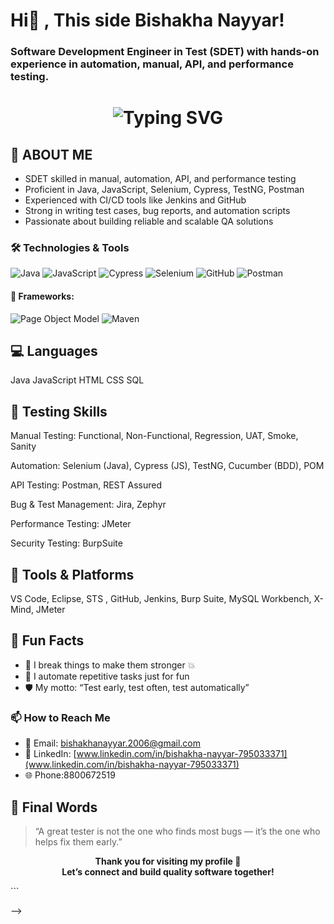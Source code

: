 # Hi👋 , This side Bishakha Nayyar!
### Software Development Engineer in Test (SDET) with hands-on experience in automation, manual, API, and performance testing.
<!-- Blinking Headline with Typing Effect using shields.io + GIF -->
<h1 align="center">
  <img src="https://readme-typing-svg.herokuapp.com?font=Fira+Code&size=28&pause=1000&color=FF61A6&center=true&vCenter=true&width=435&lines=CYPRESS+TESTNG+SELENIUM+%7C;MANUAL+AUTOMATION+TESTNG;Always+Learning++%F0%9F%93%9A" alt="Typing SVG" />
</h1>


## 💬 ABOUT ME
   * SDET skilled in manual, automation, API, and performance testing
   * Proficient in Java, JavaScript, Selenium, Cypress, TestNG, Postman
   * Experienced with CI/CD tools like Jenkins and GitHub 
   * Strong in writing test cases, bug reports, and automation scripts
   * Passionate about building reliable and scalable QA solutions
### 🛠️ Technologies & Tools

![Java](https://img.shields.io/badge/Java-ED8B00?style=for-the-badge&logo=java&logoColor=white)
![JavaScript](https://img.shields.io/badge/JavaScript-F0DB4F?style=for-the-badge&logo=javascript&logoColor=black)
![Cypress](https://img.shields.io/badge/Cypress-17202C?style=for-the-badge&logo=cypress&logoColor=white)
![Selenium](https://img.shields.io/badge/Selenium-43B02A?style=for-the-badge&logo=selenium&logoColor=white)
![GitHub](https://img.shields.io/badge/GitHub-100000?style=for-the-badge&logo=github&logoColor=white)
![Postman](https://img.shields.io/badge/Postman-FF6C37?style=for-the-badge&logo=postman&logoColor=white)


#### 🧩 Frameworks:
![Page Object Model](https://img.shields.io/badge/Page_Object_Model-%234285F4?style=for-the-badge)
![Maven](https://img.shields.io/badge/Maven-C71A36?style=for-the-badge&logo=apachemaven)



## 💻 Languages
Java 
JavaScript 
HTML 
CSS 
SQL

## 🧪 Testing Skills
Manual Testing: Functional, Non-Functional, Regression, UAT, Smoke, Sanity

Automation: Selenium (Java), Cypress (JS), TestNG, Cucumber (BDD), POM

API Testing: Postman, REST Assured

Bug & Test Management: Jira, Zephyr

Performance Testing: JMeter

Security Testing: BurpSuite


## 🧰 Tools & Platforms
VS Code,
Eclipse,
STS ,
GitHub, 
Jenkins,
Burp Suite,
MySQL Workbench,
X-Mind,
JMeter

## 🎉 Fun Facts

- 🎯 I break things to make them stronger 💥
- 🧠 I automate repetitive tasks just for fun
- 🛡️ My motto: “Test early, test often, test automatically”


### 📫 How to Reach Me

- 📧 Email: [bishakhanayyar.2006@gmail.com](mailto:bishakhanayyar.2006@gmail.com)
- 💼 LinkedIn: [www.linkedin.com/in/bishakha-nayyar-795033371](www.linkedin.com/in/bishakha-nayyar-795033371)
- 🌐 Phone:8800672519 


## 🧾 Final Words
> “A great tester is not the one who finds most bugs — it’s the one who helps fix them early.”
<p align="center"> <b>Thank you for visiting my profile 🙌<br>Let’s connect and build quality software together!</b> </p> ```

-->

